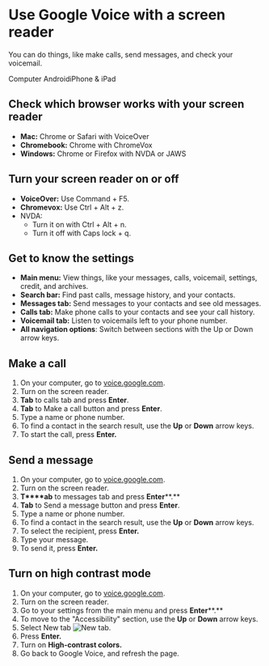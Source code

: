 # Use Google Voice with a screen reader

You can do things, like make calls, send messages, and check your voicemail.

Computer AndroidiPhone & iPad

## Check which browser works with your screen reader

- **Mac:** Chrome or Safari with VoiceOver
- **Chromebook:** Chrome with ChromeVox
- **Windows:** Chrome or Firefox with NVDA or JAWS

## Turn your screen reader on or off

- **VoiceOver:** Use Command + F5.
- **Chromevox:** Use Ctrl + Alt + z.
- NVDA:
  - Turn it on with Ctrl + Alt + n.
  - Turn it off with Caps lock + q.

## Get to know the settings

- **Main menu:** View things, like your messages, calls, voicemail, settings, credit, and archives.
- **Search bar:** Find past calls, message history, and your contacts.
- **Messages tab:** Send messages to your contacts and see old messages.
- **Calls tab:** Make phone calls to your contacts and see your call history.
- **Voicemail tab:** Listen to voicemails left to your phone number.
- **All navigation options**: Switch between sections with the Up or Down arrow keys.

## Make a call

1. On your computer, go to [voice.google.com](https://voice.google.com/).
2. Turn on the screen reader.
3. **Tab** to calls tab and press **Enter**.
4. **Tab** to Make a call button and press **Enter**.
5. Type a name or phone number.
6. To find a contact in the search result, use the **Up** or **Down** arrow keys.
7. To start the call, press **Enter.**

## Send a message

1. On your computer, go to [voice.google.com](https://voice.google.com/).
2. Turn on the screen reader.
3. **T****ab** to messages tab and press **Enter****.**
4. **Tab** to Send a message button and press **Enter**.
5. Type a name or phone number.
6. To find a contact in the search result, use the **Up** or **Down** arrow keys.
7. To select the recipient, press **Enter.**
8. Type your message.
9. To send it, press **Enter.**

## Turn on high contrast mode

1. On your computer, go to [voice.google.com](https://voice.google.com/).
2. Turn on the screen reader.
3. Go to your settings from the main menu and press **Enter****.**
4. To move to the "Accessibility" section, use the **Up** or **Down** arrow keys.
5. Select New tab ![New tab](https://lh3.googleusercontent.com/OH-aq4I2kk3fNbUyNUXmlh6M-5uC-H_ya6k5Udiz4jmhlKyWLR3935Zus9S7Kox02FY=w36-h36).
6. Press **Enter.**
7. Turn on **High-contrast colors.**
8. Go back to Google Voice, and refresh the page.